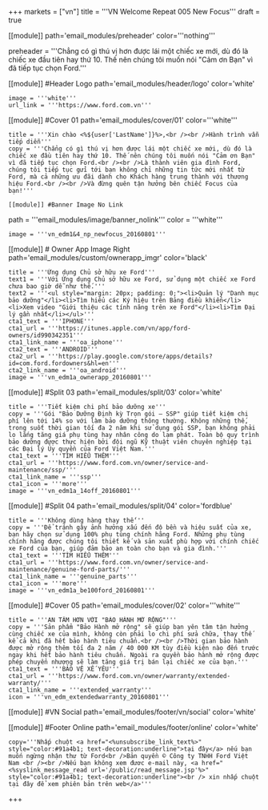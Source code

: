 +++
markets = ["vn"]
title = '''VN Welcome Repeat 005 New Focus'''
draft = true

[[module]]
path='email_modules/preheader'
color='''nothing'''

preheader = '''Chẳng có gì thú vị hơn được lái một chiếc xe mới, dù đó là chiếc xe đầu tiên hay thứ 10. Thế nên chúng tôi muốn nói "Cảm ơn Bạn" vì đã tiếp tục chọn Ford.'''

[[module]] #Header Logo
path='email_modules/header/logo'
color='white'

	image = '''white'''
	url_link = '''https://www.ford.com.vn'''

[[module]] #Cover 01
path='email_modules/cover/01'
color='''white'''
 
	title = '''Xin chào <%${user['LastName']}%>,<br /><br />Hành trình vẫn tiếp diễn'''
	copy = '''Chẳng có gì thú vị hơn được lái một chiếc xe mới, dù đó là chiếc xe đầu tiên hay thứ 10. Thế nên chúng tôi muốn nói "Cảm ơn Bạn" vì đã tiếp tục chọn Ford.<br /><br />Là thành viên gia đình Ford, chúng tôi tiếp tục gửi tới bạn không chỉ những tin tức mới nhất từ Ford, mà cả những ưu đãi dành cho Khách hàng trung thành với thương hiệu Ford.<br /><br />Và đừng quên tận hưởng bên chiếc Focus của bạn!'''

	[[module]] #Banner Image No Link
path = '''email_modules/image/banner_nolink'''
color = '''white'''

	image = '''vn_edm1&4_np_newfocus_20160801'''

[[module]] # Owner App Image Right
path='email_modules/custom/ownerapp_imgr'
color='black'

	title = '''Ứng dụng Chủ sở hữu xe Ford'''
	text1 = '''Với Ứng dụng Chủ sở hữu xe Ford, sử dụng một chiếc xe Ford chưa bao giờ dễ như thế.'''
	text2 = '''<ul style="margin: 20px; padding: 0;"><li>Quản lý "Danh mục bảo dưỡng"</li><li>Tìm hiểu các Ký hiệu trên Bảng điều khiển</li><li>Xem video "Giới thiệu các tính năng trên xe Ford"</li><li>Tìm Đại lý gần nhất</li></ul>'''
	cta1_text = '''IPHONE'''
	cta1_url = '''https://itunes.apple.com/vn/app/ford-owners/id990342351'''
	cta1_link_name = '''oa_iphone'''
	cta2_text = '''ANDROID'''
	cta2_url = '''https://play.google.com/store/apps/details?id=com.ford.fordowners&hl=en'''
	cta2_link_name = '''oa_android'''
	image = '''vn_edm1a_ownerapp_20160801'''

[[module]] #Split 03
path='email_modules/split/03'
color='white'

	title = '''Tiết kiệm chi phí bảo dưỡng xe'''
	copy = '''Gói "Bảo Dưỡng Định kỳ Trọn gói – SSP" giúp tiết kiệm chi phí lên tới 14% so với làm bảo dưỡng thông thường. Không những thế, trong suốt thời gian tối đa 2 năm khi sử dụng gói SSP, bạn không phải lo lắng tăng giá phụ tùng hay nhân công do lạm phát. Toàn bộ quy trình bảo dưỡng được thực hiện bởi đội ngũ Kỹ thuật viên chuyên nghiệp tại các Đại lý Ủy quyền của Ford Việt Nam.'''
	cta1_text = '''TÌM HIỂU THÊM'''
	cta1_url = '''https://www.ford.com.vn/owner/service-and-maintenance/ssp/'''
	cta1_link_name = '''ssp'''
	cta1_icon = '''more'''
	image = '''vn_edm1a_14off_20160801'''

[[module]] #Split 04
path='email_modules/split/04'
color='fordblue'

	title = '''Không dùng hàng thay thế'''
	copy = '''Để tránh gây ảnh hưởng xấu đến độ bền và hiệu suất của xe, bạn hãy chọn sử dụng 100% phụ tùng chính hãng Ford. Những phụ tùng chính hãng được chúng tôi thiết kế và sản xuất phù hợp với chính chiếc xe Ford của bạn, giúp đảm bảo an toàn cho bạn và gia đình.'''
	cta1_text = '''TÌM HIỂU THÊM'''
	cta1_url = '''https://www.ford.com.vn/owner/service-and-maintenance/genuine-ford-parts/'''
	cta1_link_name = '''genuine_parts'''
	cta1_icon = '''more'''
	image = '''vn_edm1a_be100ford_20160801'''

[[module]] #Cover 05
path='email_modules/cover/02'
color='''white'''

	title = '''AN TÂM HƠN VỚI "BẢO HÀNH MỞ RỘNG"'''
	copy = '''Sản phẩm "Bảo Hành mở rộng" sẽ giúp bạn yên tâm tận hưởng cùng chiếc xe của mình, không còn phải lo chi phí sửa chữa, thay thế kể cả khi đã hết bảo hành tiêu chuẩn.<br /><br />Thời gian bảo hành được mở rộng thêm tối đa 2 năm / 40 000 KM tùy điều kiện nào đến trước ngay khi hết bảo hành tiêu chuẩn. Ngoài ra quyền bảo hành mở rộng được phép chuyển nhượng sẽ làm tăng giá trị bán lại chiếc xe của bạn.'''
	cta1_text = '''BẢO VỆ XẾ YÊU'''
	cta1_url = '''https://www.ford.com.vn/owner/warranty/extended-warranty/'''
	cta1_link_name = '''extended_warranty'''
	icon = '''vn_edm_extendedwarranty_20160801'''

[[module]] #VN Social
path='email_modules/footer/vn/social'
color='white'

[[module]] #Footer Online
path='email_modules/footer/online'
color='white'

	copy='''Nhấp chuột <a href="<%unsubscribe_link_text%>" style="color:#91a4b1; text-decoration:underline">tại đây</a> nếu bạn muốn ngừng nhận thư từ Ford<br />Bản quyền © Công ty TNHH Ford Việt Nam <br /><br />Nếu bạn không xem đươc e-mail này, <a href="<%syslink_message_read url='/public/read_message.jsp'%>" style="color:#91a4b1; text-decoration:underline"><br /> xin nhấp chuột tại đây để xem phiên bản trên web</a>'''


+++